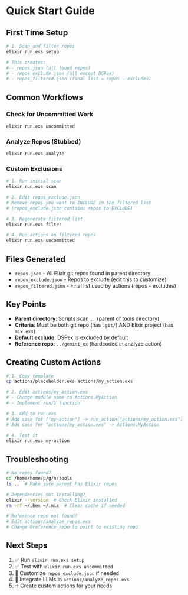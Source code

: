 # Quick Start Guide

## First Time Setup

```bash
# 1. Scan and filter repos
elixir run.exs setup

# This creates:
# - repos.json (all found repos)
# - repos_exclude.json (all except DSPex)
# - repos_filtered.json (final list = repos - excludes)
```

## Common Workflows

### Check for Uncommitted Work

```bash
elixir run.exs uncommitted
```

### Analyze Repos (Stubbed)

```bash
elixir run.exs analyze
```

### Custom Exclusions

```bash
# 1. Run initial scan
elixir run.exs scan

# 2. Edit repos_exclude.json
# Remove repos you want to INCLUDE in the filtered list
# (repos_exclude.json contains repos to EXCLUDE)

# 3. Regenerate filtered list
elixir run.exs filter

# 4. Run actions on filtered repos
elixir run.exs uncommitted
```

## Files Generated

- `repos.json` - All Elixir git repos found in parent directory
- `repos_exclude.json` - Repos to exclude (edit this to customize)
- `repos_filtered.json` - Final list used by actions (repos - excludes)

## Key Points

- **Parent directory**: Scripts scan `..` (parent of tools directory)
- **Criteria**: Must be both git repo (has `.git/`) AND Elixir project (has `mix.exs`)
- **Default exclude**: DSPex is excluded by default
- **Reference repo**: `../gemini_ex` (hardcoded in analyze action)

## Creating Custom Actions

```bash
# 1. Copy template
cp actions/placeholder.exs actions/my_action.exs

# 2. Edit actions/my_action.exs
# - Change module name to Actions.MyAction
# - Implement run/1 function

# 3. Add to run.exs
# Add case for ["my-action"] -> run_action("actions/my_action.exs")
# Add case for "actions/my_action.exs" -> Actions.MyAction

# 4. Test it
elixir run.exs my-action
```

## Troubleshooting

```bash
# No repos found?
cd /home/home/p/g/n/tools
ls ..  # Make sure parent has Elixir repos

# Dependencies not installing?
elixir --version  # Check Elixir installed
rm -rf ~/.hex ~/.mix  # Clear cache if needed

# Reference repo not found?
# Edit actions/analyze_repos.exs
# Change @reference_repo to point to existing repo
```

## Next Steps

1. ✅ Run `elixir run.exs setup`
2. ✅ Test with `elixir run.exs uncommitted`
3. 📝 Customize `repos_exclude.json` if needed
4. 🔨 Integrate LLMs in `actions/analyze_repos.exs`
5. ➕ Create custom actions for your needs
